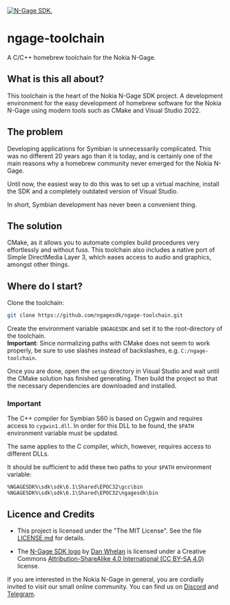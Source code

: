 [![N-Gage SDK.](https://raw.githubusercontent.com/ngagesdk/ngage-toolchain/master/media/ngagesdk-readme-header.png)](https://raw.githubusercontent.com/ngagesdk/ngage-toolchain/master/media/ngagesdk-header-2x-white.png?raw=true "N-Gage SDK.")

# ngage-toolchain

A C/C++ homebrew toolchain for the Nokia N-Gage.

## What is this all about?

This toolchain is the heart of the Nokia N-Gage SDK project. A development
environment for the easy development of homebrew software for the Nokia
N-Gage using modern tools such as CMake and Visual Studio 2022.

## The problem

Developing applications for Symbian is unnecessarily complicated.  This
was no different 20 years ago than it is today, and is certainly one of
the main reasons why a homebrew community never emerged for the Nokia
N-Gage.

Until now, the easiest way to do this was to set up a virtual machine,
install the SDK and a completely outdated version of Visual Studio. 

In short, Symbian development has never been a convenient thing.

## The solution

CMake, as it allows you to automate complex build procedures very
effortlessly and without fuss. This toolchain also includes a native
port of Simple DirectMedia Layer 3, which eases access to audio and
graphics, amongst other things.

## Where do I start?

Clone the toolchain:

```bash
git clone https://github.com/ngagesdk/ngage-toolchain.git
```

Create the environment variable `$NGAGESDK` and set it to the
root-directory of the toolchain.  
**Important**: Since normalizing paths with CMake does not seem to work
properly, be sure to use slashes instead of backslashes,
e.g. `C:/ngage-toolchain`.

Once you are done, open the `setup` directory in Visual Studio and wait
until the CMake solution has finished generating.  Then build the
project so that the necessary dependencies are downloaded and installed.

### Important

The C++ compiler for Symbian S60 is based on Cygwin and requires access
to `cygwin1.dll`.  In order for this DLL to be found, the `$PATH`
environment variable must be updated.

The same applies to the C compiler, which, however, requires access to
different DLLs.

It should be sufficient to add these two paths to your `$PATH`
environment variable:

`%NGAGESDK%\sdk\sdk\6.1\Shared\EPOC32\gcc\bin`  
`%NGAGESDK%\sdk\sdk\6.1\Shared\EPOC32\ngagesdk\bin`

## Licence and Credits

- This project is licensed under the "The MIT License".  See the file
  [LICENSE.md](LICENSE.md) for details.

- The [N-Gage SDK logo](media/) by [Dan Whelan](https://danwhelan.ie) is
  licensed under a Creative Commons [Attribution-ShareAlike 4.0
  International (CC BY-SA
  4.0)](https://creativecommons.org/licenses/by-sa/4.0/) license.

If you are interested in the Nokia N-Gage in general, you are cordially
invited to visit our small online community. You can find us on
[Discord](https://discord.gg/dbUzqJ26vs) and
[Telegram](https://t.me/nokia_ngage).
